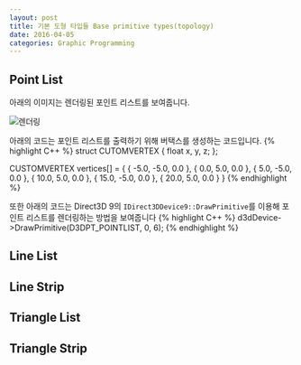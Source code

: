 ```yaml
---
layout: post
title: 기본 도형 타입들 Base primitive types(topology)
date: 2016-04-05
categories: Graphic Programming
---
```


Point List
-----
아래의 이미지는 렌더링된 포인트 리스트를 보여줍니다.

![렌더링](https://i-msdn.sec.s-msft.com/dynimg/IC412648.png)

아래의 코드는 포인트 리스트를 출력하기 위해 버택스를 생성하는 코드입니다.
{% highlight C++ %}
struct CUTOMVERTEX {
	float x, y, z;
};

CUSTOMVERTEX vertices[] = {
	{ -5.0, -5.0, 0.0 },
	{  0.0,  5.0, 0.0 },
	{  5.0, -5.0, 0.0 },
	{ 10.0,  5.0, 0.0 },
	{ 15.0, -5.0, 0.0 },
	{ 20.0,  5.0, 0.0 }
}
{% endhighlight %}


또한 아래의 코드는 Direct3D 9의 `IDirect3DDevice9::DrawPrimitive`를 이용해 포인트 리스트를 렌더링하는 방법을 보여줍니다
{% highlight C++ %}
d3dDevice->DrawPrimitive(D3DPT_POINTLIST, 0, 6);
{% endhighlight %}


Line List
-----

Line Strip
-----

Triangle List
-----

Triangle Strip
-----